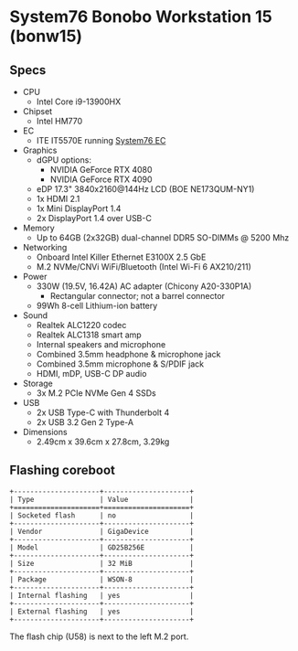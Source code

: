 # System76 Bonobo Workstation 15 (bonw15)

## Specs

- CPU
  - Intel Core i9-13900HX
- Chipset
  - Intel HM770
- EC
  - ITE IT5570E running [System76 EC](https://github.com/system76/ec)
- Graphics
  - dGPU options:
    - NVIDIA GeForce RTX 4080
    - NVIDIA GeForce RTX 4090
  - eDP 17.3" 3840x2160@144Hz LCD (BOE NE173QUM-NY1)
  - 1x HDMI 2.1
  - 1x Mini DisplayPort 1.4
  - 2x DisplayPort 1.4 over USB-C
- Memory
  - Up to 64GB (2x32GB) dual-channel DDR5 SO-DIMMs @ 5200 Mhz
- Networking
  - Onboard Intel Killer Ethernet E3100X 2.5 GbE
  - M.2 NVMe/CNVi WiFi/Bluetooth (Intel Wi-Fi 6 AX210/211)
- Power
  - 330W (19.5V, 16.42A) AC adapter (Chicony A20-330P1A)
    - Rectangular connector; not a barrel connector
  - 99Wh 8-cell Lithium-ion battery
- Sound
  - Realtek ALC1220 codec
  - Realtek ALC1318 smart amp
  - Internal speakers and microphone
  - Combined 3.5mm headphone & microphone jack
  - Combined 3.5mm microphone & S/PDIF jack
  - HDMI, mDP, USB-C DP audio
- Storage
  - 3x M.2 PCIe NVMe Gen 4 SSDs
- USB
  - 2x USB Type-C with Thunderbolt 4
  - 2x USB 3.2 Gen 2 Type-A
- Dimensions
  - 2.49cm x 39.6cm x 27.8cm, 3.29kg

## Flashing coreboot

```{eval-rst}
+---------------------+---------------------+
| Type                | Value               |
+=====================+=====================+
| Socketed flash      | no                  |
+---------------------+---------------------+
| Vendor              | GigaDevice          |
+---------------------+---------------------+
| Model               | GD25B256E           |
+---------------------+---------------------+
| Size                | 32 MiB              |
+---------------------+---------------------+
| Package             | WSON-8              |
+---------------------+---------------------+
| Internal flashing   | yes                 |
+---------------------+---------------------+
| External flashing   | yes                 |
+---------------------+---------------------+
```

The flash chip (U58) is next to the left M.2 port.
